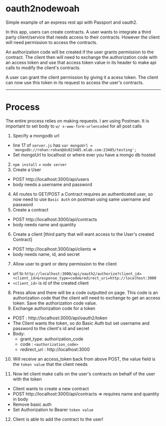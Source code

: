 # oauth2nodewoah
Simple example of an express rest api with Passport and oauth2.

In this app, users can create contracts. A user wants to integrate a third party client/service that needs access to their contracts. However the client will need permission to access the contracts.

An authorization code will be created if the user grants permission to the contract. The client then will need to exchange the authorization code with an access token and use that access token value in its header to make api calls to modify the client's contracts.

A user can grant the client permission by giving it a acess token. The client can now use this token in its request to access the user's contracts.

-------------
# Process

The entire process relies on making requests. 
I am using Postman. It is important to set body to `w/ x-www-form-urlencoded` for all post calls

1. Specify a mongodb url
  * line 17 of `server.js` has `var mongoUrl = 'mongodb://rohan:rohan@ds023485.mlab.com:23485/testing';`
  * Set mongoUrl to localhost or where ever you have a mongo db hosted
2. `npm install`  + `node server`
3. Create a User
  * POST http://localhost:3000/api/users 
  * body needs a username and password 
4. All routes to GET/POST a Contract requires an authenticated user, so now need to use `Basic Auth` on postman using same username and password
5. Create a contract
  * POST http://localhost:3000/api/contracts 
  * body needs name and quantity
6. Create a client [third party that will want access to the User's created Contract] 
  * POST http://localhost:3000/api/clients => 
  * body needs name, id, and secret
7. Allow user to grant or deny permission to the client
  * url to `http://localhost:3000/api/oauth2/authorize?client_id=<client_id>&response_type=code&redirect_uri=http://localhost:3000`
  * `<client_id>` is id of the created client
8. Press allow and there will be a code outputted on page. This code is an authorization code that the client will need to exchange to get an access token. Save the authorization code value.
9. Exchange authorization code for a token
  * POST : http://localhost:3000/api/oauth2/token
  * The Client wants the token,  so do Basic Auth but set username and password to the client's id and secret
  * Body: 
      * grant_type: authorization_code
	* code : `<authorization_code>`
	* redirect_uri : http://localhost:3000
10. Will receive an access_token back from above POST, the value field is the `token value` that the client needs 
	
11. Now let client make calls on the user's contracts on behalf of the user with the token
  * Client wants to create a new contract
  * POST http://localhost:3000/api/contracts => requires name and quantity in body
  * Remove basic auth
  * Set Authorization to Bearer `token value`
12. Client is able to add the contract to the user!
  
    
